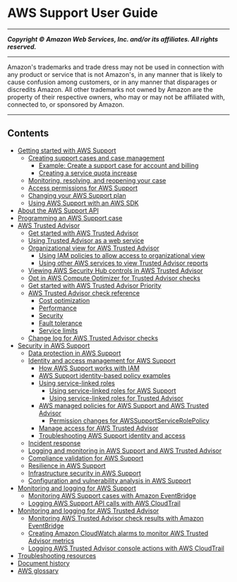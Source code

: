 # AWS Support User Guide

-----
*****Copyright &copy; Amazon Web Services, Inc. and/or its affiliates. All rights reserved.*****

-----
Amazon's trademarks and trade dress may not be used in 
     connection with any product or service that is not Amazon's, 
     in any manner that is likely to cause confusion among customers, 
     or in any manner that disparages or discredits Amazon. All other 
     trademarks not owned by Amazon are the property of their respective
     owners, who may or may not be affiliated with, connected to, or 
     sponsored by Amazon.

-----
## Contents
+ [Getting started with AWS Support](getting-started.md)
   + [Creating support cases and case management](case-management.md)
      + [Example: Create a support case for account and billing](case-example.md)
      + [Creating a service quota increase](create-service-quota-increase.md)
   + [Monitoring, resolving, and reopening your case](monitoring-your-case.md)
   + [Access permissions for AWS Support](accessing-support.md)
   + [Changing your AWS Support plan](changing-support-plans.md)
   + [Using AWS Support with an AWS SDK](sdk-general-information-section.md)
+ [About the AWS Support API](Welcome.md)
+ [Programming an AWS Support case](Case_Life_Cycle.md)
+ [AWS Trusted Advisor](trusted-advisor.md)
   + [Get started with AWS Trusted Advisor](get-started-with-aws-trusted-advisor.md)
   + [Using Trusted Advisor as a web service](trustedadvisor.md)
   + [Organizational view for AWS Trusted Advisor](organizational-view.md)
      + [Using IAM policies to allow access to organizational view](organizational-view-iam-policies.md)
      + [Using other AWS services to view Trusted Advisor reports](use-other-aws-services-with-trusted-advisor-reports.md)
   + [Viewing AWS Security Hub controls in AWS Trusted Advisor](security-hub-controls-with-trusted-advisor.md)
   + [Opt in AWS Compute Optimizer for Trusted Advisor checks](compute-optimizer-with-trusted-advisor.md)
   + [Get started with AWS Trusted Advisor Priority](trusted-advisor-priority.md)
   + [AWS Trusted Advisor check reference](trusted-advisor-check-reference.md)
      + [Cost optimization](cost-optimization-checks.md)
      + [Performance](performance-checks.md)
      + [Security](security-checks.md)
      + [Fault tolerance](fault-tolerance-checks.md)
      + [Service limits](service-limits.md)
   + [Change log for AWS Trusted Advisor checks](aws-trusted-advisor-change-log.md)
+ [Security in AWS Support](security.md)
   + [Data protection in AWS Support](data-protection.md)
   + [Identity and access management for AWS Support](security-iam.md)
      + [How AWS Support works with IAM](security_iam_service-with-iam.md)
      + [AWS Support identity-based policy examples](security_iam_id-based-policy-examples.md)
      + [Using service-linked roles](using-service-linked-roles-intro.md)
         + [Using service-linked roles for AWS Support](using-service-linked-roles-sup.md)
         + [Using service-linked roles for Trusted Advisor](using-service-linked-roles-ta.md)
      + [AWS managed policies for AWS Support and AWS Trusted Advisor](security-iam-awsmanpol.md)
         + [Permission changes for AWSSupportServiceRolePolicy](aws-support-service-link-role-updates.md)
      + [Manage access for AWS Trusted Advisor](security-trusted-advisor.md)
      + [Troubleshooting AWS Support identity and access](security_iam_troubleshoot.md)
   + [Incident response](incident-response.md)
   + [Logging and monitoring in AWS Support and AWS Trusted Advisor](monitoring-security.md)
   + [Compliance validation for AWS Support](support-compliance.md)
   + [Resilience in AWS Support](disaster-recovery-resiliency.md)
   + [Infrastructure security in AWS Support](infrastructure-security.md)
   + [Configuration and vulnerability analysis in AWS Support](vulnerability-analysis-and-management.md)
+ [Monitoring and logging for AWS Support](monitoring-overview.md)
   + [Monitoring AWS Support cases with Amazon EventBridge](event-bridge-support.md)
   + [Logging AWS Support API calls with AWS CloudTrail](logging-using-cloudtrail.md)
+ [Monitoring and logging for AWS Trusted Advisor](cloudwatch-ta.md)
   + [Monitoring AWS Trusted Advisor check results with Amazon EventBridge](cloudwatch-events-ta.md)
   + [Creating Amazon CloudWatch alarms to monitor AWS Trusted Advisor metrics](cloudwatch-metrics-ta.md)
   + [Logging AWS Trusted Advisor console actions with AWS CloudTrail](logging-using-cloudtrail-for-aws-trusted-advisor.md)
+ [Troubleshooting resources](troubleshooting.md)
+ [Document history](History.md)
+ [AWS glossary](glossary.md)